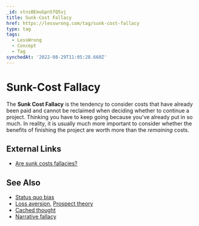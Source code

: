 ```yaml
---
_id: stnsBEmuGpnSfQ5vj
title: Sunk-Cost Fallacy
href: https://lesswrong.com/tag/sunk-cost-fallacy
type: tag
tags:
  - LessWrong
  - Concept
  - Tag
synchedAt: '2022-08-29T11:05:28.660Z'
---
```

# Sunk-Cost Fallacy

The **Sunk Cost Fallacy** is the tendency to consider costs that have already been paid and cannot be reclaimed when deciding whether to continue a project. Thinking you have to keep going because you've already put in so much. In reality, it is usually much more important to consider whether the benefits of finishing the project are worth more than the *remaining* costs.

External Links
--------------

*   [Are sunk costs fallacies?](http://www.gwern.net/Sunk%20cost)

See Also
--------

*   [Status quo bias](https://lessestwrong.com/tag/status-quo-bias)
*   [Loss aversion](https://lessestwrong.com/tag/loss-aversion), [Prospect theory](https://lessestwrong.com/tag/prospect-theory)
*   [Cached thought](https://lessestwrong.com/tag/cached-thought)
*   [Narrative fallacy](https://lessestwrong.com/tag/narrative-fallacy)